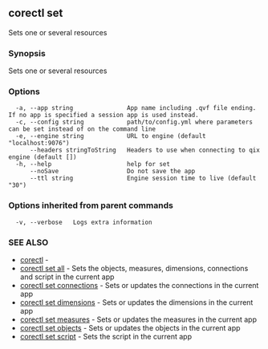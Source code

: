 ## corectl set

Sets one or several resources

### Synopsis

Sets one or several resources

### Options

```
  -a, --app string               App name including .qvf file ending. If no app is specified a session app is used instead.
  -c, --config string            path/to/config.yml where parameters can be set instead of on the command line
  -e, --engine string            URL to engine (default "localhost:9076")
      --headers stringToString   Headers to use when connecting to qix engine (default [])
  -h, --help                     help for set
      --noSave                   Do not save the app
      --ttl string               Engine session time to live (default "30")
```

### Options inherited from parent commands

```
  -v, --verbose   Logs extra information
```

### SEE ALSO

* [corectl](corectl.md)	 - 
* [corectl set all](corectl_set_all.md)	 - Sets the objects, measures, dimensions, connections and script in the current app
* [corectl set connections](corectl_set_connections.md)	 - Sets or updates the connections in the current app
* [corectl set dimensions](corectl_set_dimensions.md)	 - Sets or updates the dimensions in the current app
* [corectl set measures](corectl_set_measures.md)	 - Sets or updates the measures in the current app
* [corectl set objects](corectl_set_objects.md)	 - Sets or updates the objects in the current app
* [corectl set script](corectl_set_script.md)	 - Sets the script in the current app


